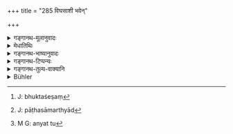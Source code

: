 +++
title = "285 विघसाशी भवेन्"

+++

<details><summary>गङ्गानथ-मूलानुवादः</summary>

One should daily live upon “vighasa,” and daily he should eat “amṛta.” “Vighasa” is that which is left by those who must be fed; and “amṛta” is the remnant of sacrific es.—(285)
</details>

<details><summary>मेधातिथिः</summary>

आद्येन श्लोकपादेनातिथ्यादिभुक्तशिष्टस्यान्नस्य यद् भोजनं विहितं तद् अनूद्यते । माङ्गलिकतया मङ्गलावसानानि शास्त्राणि प्रथन्ते । पित्र्याद् दैवं कर्म शस्ततरम् । **यज्ञशेषम्** । अनेन ज्योतिष्टोमादिहविःशेषस्य भोजनं विघसस्य तुल्यतयोच्यते । उत्तरेणार्धश्लोकेन सौहार्दम् एव तस्य वेदार्थव्याख्यानम् । कस्यांचिच् छाखायाम् आभ्यां शब्दाभ्यां विधानं दृष्टम् अतो व्यामोहं निवर्तयति । विघसम् अश्नातीति **विघसाशी** । अमृतं भोजनम् अस्येत्य् **अमृतभोजनः** । **भृत्यशेषं**[^५०५] भृत्यभुक्तशिष्टम् इति द्रष्टव्यम् । **भुक्तशेषम्** इति पाठे सामर्थ्याद्[^५०६] अतिथ्यादिभुक्तम् इति द्रष्टव्यम् । 


[^५०६]:
     J: pāṭhasāmarthyād


[^५०५]:
     J: bhuktaśeṣaṃ

- <u>अन्ये</u> तु[^५०७] प्रकृतत्वाच् छ्राद्धभुक्तशेषम् इति द्रष्टव्यम् । तथा च स्मृत्यन्तरम् "भुञ्जीत पितृसेवितः" (य्ध् १.२४९) इति । श्राद्धाङ्गं चैतद् भोजनं <u>केचिद्</u> आहुः । 


[^५०७]:
     M G: anyat tu

- <u>अन्ये</u> तु पुरुषार्थो भोजननियमो ऽयम् इत्य् आहुः । "वसून् वदन्ति" (म्ध् ३.२७४) इत्य् अनेनैव श्राद्धप्रकरणस्याप्रवृत्तत्वात् । 

- **यज्ञशेषं** यज्ञोपयुक्तद्रव्यशेषम् इति द्रष्टव्यम् ॥ ३.२७५ ॥
</details>

<details><summary>गङ्गानथ-भाष्यानुवादः</summary>

The first quarter of the verse reiterates the ‘eating,’ that has been laid down before, of the food left after the guests and other persons have eaten.

All scriptures being meant to be conducive to welfare, scriptural treatises always conclude with auspicious declarations; and Rites in honour of the gods are more auspicious than those in honour of the Pitṛs.

‘*Remnant of sacrifices*.’— This shows that the eating of the remnants of the *Jyotiṣṭoma* and other sacrifices stands on the same footing a the ‘eating of Vighasa.’

The second half of the verse contains the explanation of the Vedic declaration, offered by the author, through kindness. He seeks to remove any misconception that people might have regarding the two terms in question, which are what have been used in some Vedic rescensional texts.

He who eats *Vighasa* is said to ‘live upon Vighasa;’ and he who eats
*Amṛta* is said to ‘eat *Amṛta*.’

‘*What is left by those who must be fed*’—*i.e*., what is left after persons, who must be fed, have been fed.

Others have explained that what is meant is ‘what has been left after people have been fed at *Śrāddha*,’—on the ground that it is *Śrāddha* that forms the subject-matter of the context. To the same end there is another *Smṛti-text*—‘One should eat after having served the Pitṛs.’

Some people say that the ‘eating’ here mentioned forms part of the
*Śrāddha-* rite. While others have said that this restriction regarding
food is meant to serve a special purpose for man; the treatment of
*Śrāddhas* having ended with verse 284.

‘*Remnant of sacrifices*’ should be understood to mean what is left of the materials used at sacrifices.—(285)
</details>

<details><summary>गङ्गानथ-टिप्पन्यः</summary>

Compare the *Mahābhārata* 13.93.13 *et. seq*.
</details>

<details><summary>गङ्गानथ-तुल्य-वाक्यानि</summary>

*Mahābhārata* (12.249.12-13) \[reproducing the first line of
Manu\].—‘The remnant of sacrifices is *amṛta*; and the eating of this is
equal to the eating of sacrificial food. He who eats the food left over
after the servants have eaten, is called the *vighasāśī*; *vighasa*
being the food left by servants, and *amṛta*, the remnant of
sacrifices.’ *Mahābhārata* (3.2.60).—\[Reproduces Manu\].
</details>

<details><summary>Bühler</summary>

285	Let him daily partake of the vighasa and daily eat amrita (ambrosia); but vighasa is what remains from the meal (of Brahmana guests) and the remainder of a sacrifice (is called) amrita.
</details>
